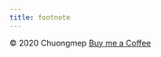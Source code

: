 ```yaml
---
title: footnote
---
```

© 2020 Chuongmep <a href="https://docs.google.com/document/d/1Dq-CffGz0nHEn0f7wWtrZsSnaTlGavEC2L-Few9qx20/edit?usp=sharing" target="_blank">Buy me a Coffee</a>

